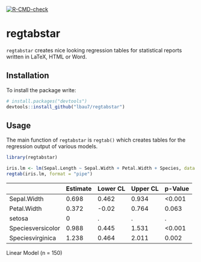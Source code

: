 
<!-- README.md is generated from README.Rmd. -->
<!-- badges: start -->

[![R-CMD-check](https://github.com/lbau7/regtabstar/actions/workflows/R-CMD-check.yaml/badge.svg)](https://github.com/lbau7/regtabstar/actions/workflows/R-CMD-check.yaml)
<!-- badges: end -->

# regtabstar

`regtabstar` creates nice looking regression tables for statistical
reports written in LaTeX, HTML or Word.

## Installation

To install the package write:

``` r
# install.packages("devtools")
devtools::install_github("lbau7/regtabstar")
```

## Usage

The main function of `regtabstar` is `regtab()` which creates tables for
the regression output of various models.

``` r
library(regtabstar)

iris.lm <- lm(Sepal.Length ~ Sepal.Width + Petal.Width + Species, data = iris)
regtab(iris.lm, format = "pipe")
```

|                   | Estimate | Lower CL | Upper CL | p-Value |
|:------------------|:---------|:---------|:---------|:--------|
| Sepal.Width       | 0.698    | 0.462    | 0.934    | \<0.001 |
| Petal.Width       | 0.372    | -0.02    | 0.764    | 0.063   |
| setosa            | 0        | .        | .        | .       |
| Speciesversicolor | 0.988    | 0.445    | 1.531    | \<0.001 |
| Speciesvirginica  | 1.238    | 0.464    | 2.011    | 0.002   |

Linear Model (n = 150)
